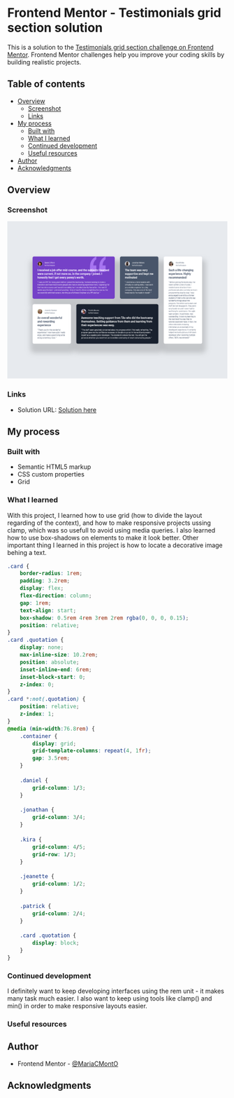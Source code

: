 # Frontend Mentor - Testimonials grid section solution

This is a solution to the [Testimonials grid section challenge on Frontend Mentor](https://www.frontendmentor.io/challenges/testimonials-grid-section-Nnw6J7Un7). Frontend Mentor challenges help you improve your coding skills by building realistic projects. 

## Table of contents

- [Overview](#overview)
  - [Screenshot](#screenshot)
  - [Links](#links)
- [My process](#my-process)
  - [Built with](#built-with)
  - [What I learned](#what-i-learned)
  - [Continued development](#continued-development)
  - [Useful resources](#useful-resources)
- [Author](#author)
- [Acknowledgments](#acknowledgments)

## Overview

### Screenshot

![](./image.png)


### Links

- Solution URL: [Solution here](https://github.com/MariaCMontO/testimonials-cmo)

## My process

### Built with

- Semantic HTML5 markup
- CSS custom properties
- Grid

### What I learned

With this project, I learned how to use grid (how to divide the layout regarding of the context), and how to make responsive projects ussing clamp, which was so usefull to avoid using media queries. I also learned how to use box-shadows on elements to make it look better.
Other important thing I learned in this project is how to locate a decorative image behing a text.

```css
.card {
    border-radius: 1rem;
    padding: 3.2rem;
    display: flex;
    flex-direction: column;
    gap: 1rem;
    text-align: start;
    box-shadow: 0.5rem 4rem 3rem 2rem rgba(0, 0, 0, 0.15);
    position: relative;
}
.card .quotation {
    display: none;
    max-inline-size: 10.2rem;
    position: absolute;
    inset-inline-end: 6rem;
    inset-block-start: 0;
    z-index: 0;
}
.card *:not(.quotation) {
    position: relative;
    z-index: 1;
}
@media (min-width:76.8rem) {
    .container {
        display: grid;
        grid-template-columns: repeat(4, 1fr);
        gap: 3.5rem;
    }

    .daniel {
        grid-column: 1/3;
    }

    .jonathan {
        grid-column: 3/4;
    }

    .kira {
        grid-column: 4/5;
        grid-row: 1/3;
    }

    .jeanette {
        grid-column: 1/2;
    }

    .patrick {
        grid-column: 2/4;
    }

    .card .quotation {
        display: block;
    }
}
```

### Continued development

I definitely want to keep developing interfaces using the rem unit - it makes many task much easier. I also want to keep using tools like clamp() and min() in order to make responsive layouts easier.

### Useful resources

## Author

- Frontend Mentor - [@MariaCMontO](https://github.com/MariaCMontO)


## Acknowledgments